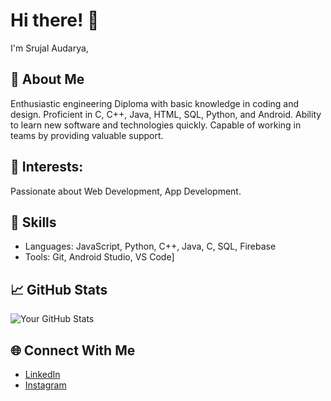 # Hi there! 👋

I'm Srujal Audarya,

## 🌟 About Me
Enthusiastic engineering Diploma with basic knowledge in coding and design. Proficient in C, C++, Java, HTML, SQL, Python, and Android. Ability to learn new software and technologies quickly. Capable of working in teams by providing valuable support.

## 🚀 Interests: 
Passionate about Web Development, App Development.

## 🚀 Skills
- Languages: JavaScript, Python, C++, Java, C, SQL, Firebase
- Tools: Git, Android Studio, VS Code]

## 📈 GitHub Stats
![Your GitHub Stats](https://github-readme-stats.vercel.app/api?username=yourusername&show_icons=true&theme=radical)

## 🌐 Connect With Me
- [LinkedIn](https://linkedin.com/in/srujal-audarya)
- [Instagram](https://www.instagram.com/)
